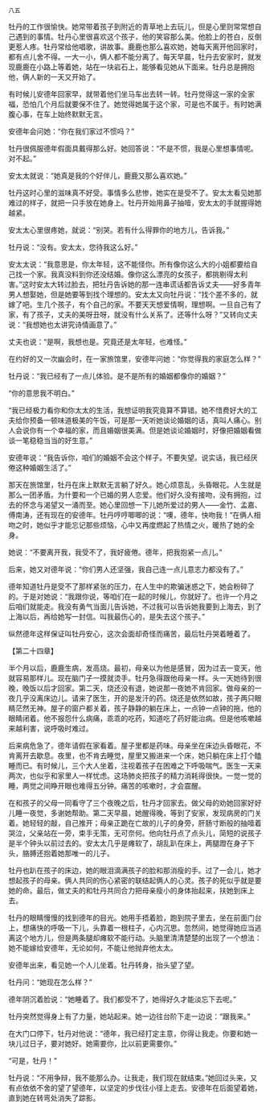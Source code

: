     八五 

   牡丹的工作很愉快。她常带着孩子到附近的青草地上去玩儿，但是心里则常常想自己遇到的事情。牡丹心里很喜欢这个孩子，他的笑容那么美。他脸上的苍白，反倒更惹人疼。牡丹常给他唱歌，讲故事。鹿鹿也那么喜欢她，她每天离开他回家时，都有点儿舍不得。一大一小，俩人都不能分离了。每天早晨，牡丹去安家时，就发现鹿鹿在小路上等着她，站在一块岩石上，能够看见她从下面来。牡丹总是拥抱他，俩人新的一天又开始了。

   有时候儿安德年回家早，就带着他们坐马车出去转一转。牡丹觉得这一家的全家福，恐怕几个月后就要保不住了。她觉得她属于这个家，可是也不属于。有时她满腹心事，在车上始终默默无言。

   安德年会问她：“你在我们家过不惯吗？”

   牡丹很佩服德年假面具戴得那么好。她回答说：“不是不惯，我是心里想事情呢。对不起。”

   安太太就说：“她真是我的个好伴儿，鹿鹿又那么喜欢她。”

   牡丹这时心里的滋味真不好受。事情多么悲惨，她实在是受不了。安太太看见她那难过的样子，就把一只手放在她身上。牡丹开始用鼻子抽噎，安太太的手就握得她越紧。

   安太太心里很疼她，就说：“别哭。若有什么得罪你的地方儿，告诉我。”

   牡丹说：“没有。安太太，您待我这么好。”

   安太太说：“我意思是，你太年轻，这不能怪你。所有像你这么大的小姐都要给自己找一个家。我真没料到你还没结婚。像你这么漂亮的女孩子，都挑剔得太利害。”这时安太大转过脸去，把牡丹告诉她的那一连串谎话都告诉丈夫——好多青年男人想娶她，但是她要等到找个理想的。安太太又向牡丹说：“找个差不多的，就嫁了吧。生几个孩子，有个自己的家。不要天天想爱情啊，理想啊。一旦自己有了家，有了孩子，丈夫的美呀丑呀，就没有什么关系了。还等什么呀？”又转向丈夫说：“我想她也太讲究诗情画意了。”

   丈夫也说：“是啊，我想也是。究竟还是太年轻，也难怪。”

   在约好的又一次幽会时，在一家旅馆里，安德年问她：“你觉得我的家庭怎么样？”

   牡丹说：“我已经有了一点儿体验。是不是所有的婚姻都像你的婚姻？”

   “你的意思我不明白。”

   “我已经极力看你和你太太的生活，我想证明我究竟算不算错。她不惜费好大的工夫给你预备一顿味道极美的午饭，可是那一天听她谈论婚姻的话，真叫人痛心。别人会说你有一个幸福的家，而且婚姻很美满。但是她谈论婚姻时，好像把婚姻看做谈一笔稳稳当当的好生意。”

   安德年说：“我告诉你，咱们的婚姻不会这个样子。不要失望。说实话，我已经厌倦这种婚姻生活了。”

   那天在旅馆里，牡丹在床上默默无言躺了好久。她心烦意乱，头昏眼花。人生就是那么一团矛盾。为什要和一个已婚的男人恋爱。他们好久没有接吻，没有拥抱，过去的怀念与渴望又一涌而至。她心里回想一下儿她所爱过的男人——金竹、孟嘉、傅南涛，还有现在的安德年。牡丹哼哼唧唧的说：“噢，德年，快吻我！”在俩人相吻之时，她似乎才能忘记那些烦恼，心中又再度燃起了热情之火，暖热了她的全身。

   她说：“不要离开我，我受不了，我好疲倦。德年，把我抱紧一点儿。”

   后来，她又对德年说：“你们男人还坚强，我自己连一点儿意志力都没有了。”

   德年知道牡丹是受不了那样紧张的压力，在人生中的欺骗迷惑之下，她会粉碎了的。于是对她说：“我跟你说，等咱们在一起的时候儿，你就好了。也许一个月之后咱们就能走。我没有勇气当面儿告诉她，不过我可以告诉她我要到上海去，到了上海以后，再给她写一封信。叫我最伤心的，是失去这个孩子。”

   纵然德年这样保证叫牡丹安心，这次会面却奇怪而痛苦，最后牡丹哭着睡着了。

   【第二十四章】

   半个月以后，鹿鹿生病，发高烧。最初，母亲以为他是感冒，因为过去一变天，他就容易那样儿。现在脑门子一摸就烫手。牡丹急得跟他母亲一样。头一天她待到很晚，晚饭以后才回家。第二天，烧还没有退，她说那一夜她不肯回家。做母亲的一夜几乎没离床边儿。请来了医生，开的是发汗的药。烧还是依然如故，孩子两只眼睛茫然无神。屋子的窗户都关着，孩子静静的躺在床上，一点钟一点钟的拖，他的眼睛闭着。他不报怨什么病痛，乖乖的吃药，知道吃了药好能治病。但是他咳嗽越来越利害，说呼吸时难过。

   后来病危急了，德年请假在家看着。屋子里都是药味。母亲坐在床边头昏眼花，不肯离开去歇息。夜里，也不肯去睡觉，屋里又搬进来一个床，她只躺在床上打个瞌睡而已。有时候儿，三个大人坐着，注视着孩子在困难之下呼吸喘气。医生一天来两次，也似乎和家里人一样忧虑。这场肺炎把孩子的精力消耗得很快。一觉一觉的睡，两觉之间睁开眼也难得五分钟。痛苦的咳嗽时，才会震醒。

   在和孩子的父母一同看守了三个夜晚之后，牡丹才回家去。做父母的劝她回家好好儿睡一夜觉，多谢她帮助。第二天早晨，她醒得晚，等到了安家，发现病房的门关着。她轻轻的敲，自己推开；母亲正跪在亡故的儿子的身旁，肝肠寸断般的抽噎着哭泣，父亲站在一旁，束手无策，无可奈何。他向牡丹点了点头儿，简短的说孩子是半个钟头以前过去的。安太太几乎是瘫软了，胡乱趴在床上，两腿蹬在身子下头，胳膊还抱着她那唯一的儿子。

   牡丹也趴在孩子的床边，她的眼泪滴满孩子的脸和那消瘦的手。过了一会儿，她才想起孩子的母亲。俩人共同的伤心紧密的联结起俩人的心灵。孩子的死似乎就是要她的命。最后，做丈夫的和牡丹共同合力把母亲瘦小的身体抬起来，扶她到床上去。

   牡丹的眼睛慢慢的找到德年的目光。她用手捂着脸，跑到院子里去，坐在前面门台上，想痛快的呼吸一下儿，头靠着一根柱子，心内沉思。忽然间，她觉得她应当逃离这个地方儿，但是两条腿却瘫软不能行动。头脑里清清楚楚的出现了一个想法：她不能嫁给安德年，无论如何，不能让他抛弃他太太。

   安德年出来，看见她一个人儿坐着。牡丹转身，抬头望了望。

   牡丹问：“她现在怎么样？”

   德年阴沉着脸说：“她睡着了。我们都受不了，她得好久才能淡忘下去呢。”

   牡丹突然觉得身上有了力量，她站起来。她一边往台阶下走一边说：“跟我来。”

   在大门口停下，牡丹对他说：“德年，我已经打定主意，你得让我走。你要和她一块儿过日子，要对她好。她需要你，比以前更需要你。”

   “可是，牡丹！”

   牡丹说：“不用争辩，我不能那么办。让我走，我们现在就结束。”她回过头来，又有点依依不舍的望了望德年，以坚定的步伐往小径上走去。安德年在后面望着她，直到她在转弯处消失了踪影。

